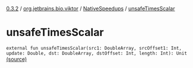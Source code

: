 [0.3.2](../../index.md) / [org.jetbrains.bio.viktor](../index.md) / [NativeSpeedups](index.md) / [unsafeTimesScalar](.)

# unsafeTimesScalar

`external fun unsafeTimesScalar(src1: DoubleArray, srcOffset1: Int, update: Double, dst: DoubleArray, dstOffset: Int, length: Int): Unit` [(source)](https://github.com/JetBrains-Research/viktor/blob/0.3.2/src/main/kotlin/org/jetbrains/bio/viktor/NativeSpeedups.kt#L33)